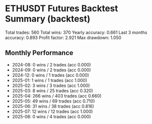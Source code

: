 # ETHUSDT Futures Backtest Summary (backtest)

Total trades: 560
Total wins: 370
Yearly accuracy: 0.661
Last 3 months accuracy: 0.893
Profit factor: 2.921
Max drawdown: 1.050

## Monthly Performance
- 2024-08: 0 wins / 2 trades (acc 0.000)
- 2024-09: 0 wins / 2 trades (acc 0.000)
- 2024-12: 0 wins / 1 trades (acc 0.000)
- 2025-01: 1 wins / 1 trades (acc 1.000)
- 2025-02: 3 wins / 3 trades (acc 1.000)
- 2025-03: 8 wins / 25 trades (acc 0.320)
- 2025-04: 266 wins / 403 trades (acc 0.660)
- 2025-05: 49 wins / 69 trades (acc 0.710)
- 2025-06: 31 wins / 38 trades (acc 0.816)
- 2025-07: 12 wins / 12 trades (acc 1.000)
- 2025-08: 0 wins / 4 trades (acc 0.000)